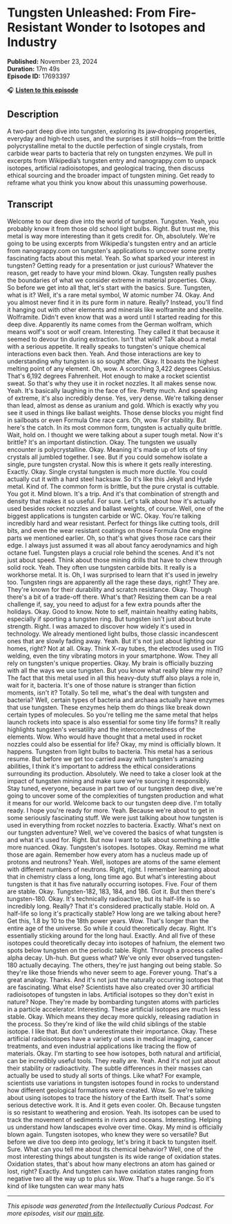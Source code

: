 # Tungsten Unleashed: From Fire-Resistant Wonder to Isotopes and Industry

**Published:** November 23, 2024  
**Duration:** 17m 49s  
**Episode ID:** 17693397

🎧 **[Listen to this episode](https://intellectuallycurious.buzzsprout.com/2529712/episodes/17693397-tungsten-unleashed-from-fire-resistant-wonder-to-isotopes-and-industry)**

## Description

A two‑part deep dive into tungsten, exploring its jaw‑dropping properties, everyday and high‑tech uses, and the surprises it still holds—from the brittle polycrystalline metal to the ductile perfection of single crystals, from carbide wear parts to bacteria that rely on tungsten enzymes. We pull in excerpts from Wikipedia’s tungsten entry and nanograppy.com to unpack isotopes, artificial radioisotopes, and geological tracing, then discuss ethical sourcing and the broader impact of tungsten mining. Get ready to reframe what you think you know about this unassuming powerhouse.

## Transcript

Welcome to our deep dive into the world of tungsten. Tungsten. Yeah, you probably know it from those old school light bulbs. Right. But trust me, this metal is way more interesting than it gets credit for. Oh, absolutely. We're going to be using excerpts from Wikipedia's tungsten entry and an article from nanograppy.com on tungsten's applications to uncover some pretty fascinating facts about this metal. Yeah. So what sparked your interest in tungsten? Getting ready for a presentation or just curious? Whatever the reason, get ready to have your mind blown. Okay. Tungsten really pushes the boundaries of what we consider extreme in material properties. Okay. So before we get into all that, let's start with the basics. Sure. Tungsten, what is it? Well, it's a rare metal symbol, W atomic number 74. Okay. And you almost never find it in its pure form in nature. Really? Instead, you'll find it hanging out with other elements and minerals like wolframite and sheelite. Wolframite. Didn't even know that was a word until I started reading for this deep dive. Apparently its name comes from the German wolfram, which means wolf's soot or wolf cream. Interesting. They called it that because it seemed to devour tin during extraction. Isn't that wild? Talk about a metal with a serious appetite. It really speaks to tungsten's unique chemical interactions even back then. Yeah. And those interactions are key to understanding why tungsten is so sought after. Okay. It boasts the highest melting point of any element. Oh, wow. A scorching 3,422 degrees Celsius. That's 6,192 degrees Fahrenheit. Hot enough to make a rocket scientist sweat. So that's why they use it in rocket nozzles. It all makes sense now. Yeah. It's basically laughing in the face of fire. Pretty much. And speaking of extreme, it's also incredibly dense. Yes, very dense. We're talking denser than lead, almost as dense as uranium and gold. Which is exactly why you see it used in things like ballast weights. Those dense blocks you might find in sailboats or even Formula One race cars. Oh, wow. For stability. But here's the catch. In its most common form, tungsten is actually quite brittle. Wait, hold on. I thought we were talking about a super tough metal. Now it's brittle? It's an important distinction. Okay. The tungsten we usually encounter is polycrystalline. Okay. Meaning it's made up of lots of tiny crystals all jumbled together. I see. But if you could somehow isolate a single, pure tungsten crystal. Now this is where it gets really interesting. Exactly. Okay. Single crystal tungsten is much more ductile. You could actually cut it with a hard steel hacksaw. So it's like this Jekyll and Hyde metal. Kind of. The common form is brittle, but the pure crystal is cuttable. You got it. Mind blown. It's a trip. And it's that combination of strength and density that makes it so useful. For sure. Let's talk about how it's actually used besides rocket nozzles and ballast weights, of course. Well, one of the biggest applications is tungsten carbide or WC. Okay. You're talking incredibly hard and wear resistant. Perfect for things like cutting tools, drill bits, and even the wear resistant coatings on those Formula One engine parts we mentioned earlier. Oh, so that's what gives those race cars their edge. I always just assumed it was all about fancy aerodynamics and high octane fuel. Tungsten plays a crucial role behind the scenes. And it's not just about speed. Think about those mining drills that have to chew through solid rock. Yeah. They often use tungsten carbide bits. It really is a workhorse metal. It is. Oh, I was surprised to learn that it's used in jewelry too. Tungsten rings are apparently all the rage these days, right? They are. They're known for their durability and scratch resistance. Okay. Though there's a bit of a trade-off there. What's that? Resizing them can be a real challenge if, say, you need to adjust for a few extra pounds after the holidays. Okay. Good to know. Note to self, maintain healthy eating habits, especially if sporting a tungsten ring. But tungsten isn't just about brute strength. Right. I was amazed to discover how widely it's used in technology. We already mentioned light bulbs, those classic incandescent ones that are slowly fading away. Yeah. But it's not just about lighting our homes, right? Not at all. Okay. Think X-ray tubes, the electrodes used in TIG welding, even the tiny vibrating motors in your smartphone. Wow. They all rely on tungsten's unique properties. Okay. My brain is officially buzzing with all the ways we use tungsten. But you know what really blew my mind? The fact that this metal used in all this heavy-duty stuff also plays a role in, wait for it, bacteria. It's one of those nature is stranger than fiction moments, isn't it? Totally. So tell me, what's the deal with tungsten and bacteria? Well, certain types of bacteria and archaea actually have enzymes that use tungsten. These enzymes help them do things like break down certain types of molecules. So you're telling me the same metal that helps launch rockets into space is also essential for some tiny life forms? It really highlights tungsten's versatility and the interconnectedness of the elements. Wow. Who would have thought that a metal used in rocket nozzles could also be essential for life? Okay, my mind is officially blown. It happens. Tungsten from light bulbs to bacteria. This metal has a serious resume. But before we get too carried away with tungsten's amazing abilities, I think it's important to address the ethical considerations surrounding its production. Absolutely. We need to take a closer look at the impact of tungsten mining and make sure we're sourcing it responsibly. Stay tuned, everyone, because in part two of our tungsten deep dive, we're going to uncover some of the complexities of tungsten production and what it means for our world. Welcome back to our tungsten deep dive. I'm totally ready. I hope you're ready for more. Yeah. Because we're about to get in some seriously fascinating stuff. We were just talking about how tungsten is used in everything from rocket nozzles to bacteria. Exactly. What's next on our tungsten adventure? Well, we've covered the basics of what tungsten is and what it's used for. Right. But now I want to talk about something a little more nuanced. Okay. Tungsten's isotopes. Isotopes. Okay. Remind me what those are again. Remember how every atom has a nucleus made up of protons and neutrons? Yeah. Well, isotopes are atoms of the same element with different numbers of neutrons. Right, right. I remember learning about that in chemistry class a long, long time ago. But what's interesting about tungsten is that it has five naturally occurring isotopes. Five. Four of them are stable. Okay. Tungsten-182, 183, 184, and 186. Got it. But then there's tungsten-180. Okay. It's technically radioactive, but its half-life is so incredibly long. Really? That it's considered practically stable. Hold on. A half-life so long it's practically stable? How long are we talking about here? Get this, 1.8 by 10 to the 18th power years. Wow. That's longer than the entire age of the universe. So while it could theoretically decay. Right. It's essentially sticking around for the long haul. Exactly. And all five of these isotopes could theoretically decay into isotopes of hafnium, the element two spots below tungsten on the periodic table. Right. Through a process called alpha decay. Uh-huh. But guess what? We've only ever observed tungsten-180 actually decaying. The others, they're just hanging out being stable. So they're like those friends who never seem to age. Forever young. That's a great analogy. Thanks. And it's not just the naturally occurring isotopes that are fascinating. What else? Scientists have also created over 30 artificial radioisotopes of tungsten in labs. Artificial isotopes so they don't exist in nature? Nope. They're made by bombarding tungsten atoms with particles in a particle accelerator. Interesting. These artificial isotopes are much less stable. Okay. Which means they decay more quickly, releasing radiation in the process. So they're kind of like the wild child siblings of the stable isotope. I like that. But don't underestimate their importance. Okay. These artificial radioisotopes have a variety of uses in medical imaging, cancer treatments, and even industrial applications like tracing the flow of materials. Okay. I'm starting to see how isotopes, both natural and artificial, can be incredibly useful tools. They really are. Yeah. And it's not just about their stability or radioactivity. The subtle differences in their masses can actually be used to study all sorts of things. Like what? For example, scientists use variations in tungsten isotopes found in rocks to understand how different geological formations were created. Wow. So we're talking about using isotopes to trace the history of the Earth itself. That's some serious detective work. It is. And it gets even cooler. Oh. Because tungsten is so resistant to weathering and erosion. Yeah. Its isotopes can be used to track the movement of sediments in rivers and oceans. Interesting. Helping us understand how landscapes evolve over time. Okay. My mind is officially blown again. Tungsten isotopes, who knew they were so versatile? But before we dive too deep into geology, let's bring it back to tungsten itself. Sure. What can you tell me about its chemical behavior? Well, one of the most interesting things about tungsten is its wide range of oxidation states. Oxidation states, that's about how many electrons an atom has gained or lost, right? Exactly. And tungsten can have oxidation states ranging from negative two all the way up to plus six. Wow. That's a huge range. So it's kind of like tungsten can wear many hats

---
*This episode was generated from the Intellectually Curious Podcast. For more episodes, visit our [main site](https://intellectuallycurious.buzzsprout.com).*
